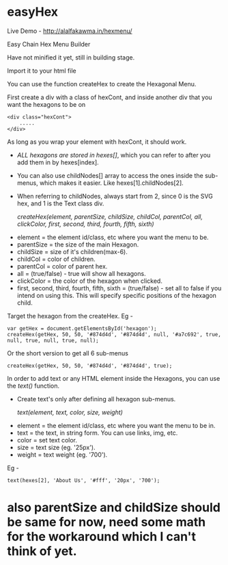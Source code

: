 # easyHex

Live Demo - http://alalfakawma.in/hexmenu/

Easy Chain Hex Menu Builder

Have not minified it yet, still in building stage.

Import it to your html file

You can use the function createHex to create the Hexagonal Menu.

First create a div with a class of hexCont, and inside another div that you want the hexagons to be on

    <div class="hexCont">
		.....
    </div>

As long as you wrap your element with hexCont, it should work.

- *ALL hexagons are stored in hexes[]*, which you can refer to after you add them in by hexes[index].
- You can also use childNodes[] array to access the ones inside the sub-menus, which makes it easier. Like hexes[1].childNodes[2].
- When referring to childNodes, always start from 2, since 0 is the SVG hex, and 1 is the Text class div.

    *createHex(element, parentSize, childSize, childCol, parentCol, all, clickColor, first, second, third, fourth, fifth, sixth)*

* element = the element id/class, etc where you want the menu to be.
* parentSize = the size of the main Hexagon.
* childSize = size of it's children(max-6).
* childCol = color of children.
* parentCol = color of parent hex.
* all = (true/false) - true will show all hexagons.
* clickColor = the color of the hexagon when clicked.
* first, second, third, fourth, fifth, sixth = (true/false) - set all to false if you intend on using this. This will specify specific positions of the hexagon child.

Target the hexagon from the createHex. Eg - 

	var getHex = document.getElementsById('hexagon');
	createHex(getHex, 50, 50, '#874d4d', '#874d4d', null, '#a7c692', true, null, true, null, true, null);

Or the short version to get all 6 sub-menus

	createHex(getHex, 50, 50, '#874d4d', '#874d4d', true);

In order to add text or any HTML element inside the Hexagons, you can use the *text()* function.

- Create text's only after defining all hexagon sub-menus.

	*text(element, text, color, size, weight)*

* element = the element id/class, etc where you want the menu to be in.
* text = the text, in string form. You can use links, img, etc.
* color = set text color.
* size = text size (eg. '25px').
* weight = text weight (eg. '700').

Eg - 

	text(hexes[2], 'About Us', '#fff', '20px', '700');


# also parentSize and childSize should be same for now, need some math for the workaround which I can't think of yet.
